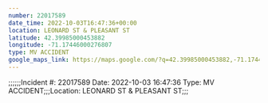```yaml
---
number: 22017589
date_time: 2022-10-03T16:47:36+00:00
location: LEONARD ST & PLEASANT ST
latitude: 42.39985000453882
longitude: -71.17446000276807
type: MV ACCIDENT
google_maps_link: https://maps.google.com/?q=42.39985000453882,-71.17446000276807
---
```


;;;;;;Incident #: 22017589  Date: 2022-10-03 16:47:36   Type: MV ACCIDENT;;;Location: LEONARD ST & PLEASANT ST;;;
